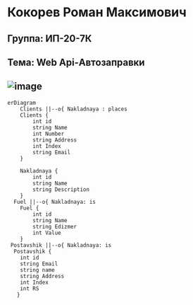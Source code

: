 **Кокорев Роман Максимович**
===============================
Группа: ИП-20-7К
-------------------------------
Тема: Web Api-Автозаправки
-------------------------------
![image](https://github.com/darkchaine/AZS/assets/48962624/b5b713bf-e23e-4540-8e11-aba599fe5806)
-------------------------------
```mermaid
erDiagram
    Clients ||--o{ Nakladnaya : places
    Clients {
        int id
        string Name
        int Number
        string Address
        int Index
        string Email
    }
  
    Nakladnaya {
        int id
        string Name
        string Description
    }
  Fuel ||--o{ Nakladnaya: is
    Fuel {
        int id
        string Name
        string Edizmer
        int Value
    }
 Postavshik ||--o{ Nakladnaya: is
  Postavshik {
    int id
    string Email
    string name
    string Address
    int Index
    int RS   
   }
```
